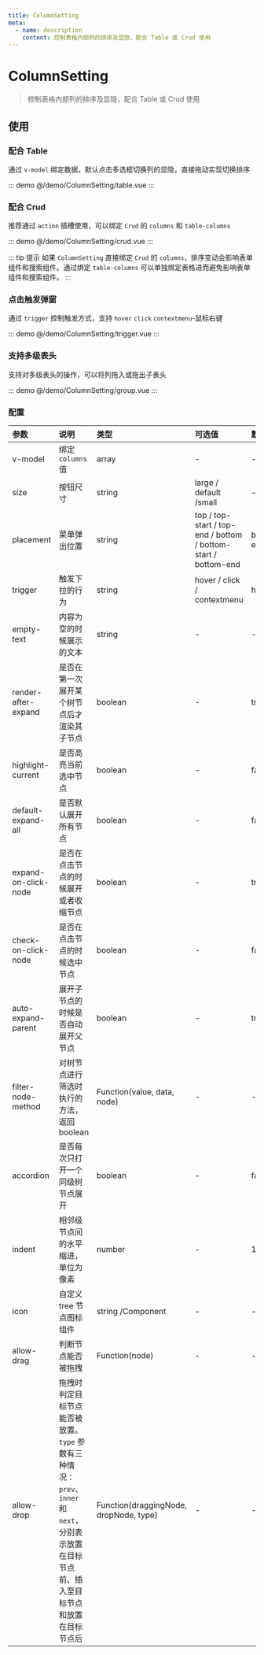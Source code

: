 ```yaml
---
title: ColumnSetting
meta:
  - name: description
    content: 控制表格内部列的排序及显隐，配合 Table 或 Crud 使用
---
```


# ColumnSetting

> 控制表格内部列的排序及显隐，配合 Table 或 Crud 使用

## 使用

### 配合 Table

通过 `v-model` 绑定数据，默认点击多选框切换列的显隐，直接拖动实现切换排序

::: demo
@/demo/ColumnSetting/table.vue
:::

### 配合 Crud

推荐通过 `action` 插槽使用，可以绑定 `Crud` 的 `columns` 和 `table-columns`

::: demo
@/demo/ColumnSetting/crud.vue
:::

::: tip 提示
如果 `ColumnSetting` 直接绑定 `Crud` 的 `columns`，排序变动会影响表单组件和搜索组件。通过绑定 `table-columns` 可以单独绑定表格进而避免影响表单组件和搜索组件。
:::

### 点击触发弹窗

通过 `trigger` 控制触发方式，支持 `hover` `click` `contextmenu`-鼠标右键

::: demo
@/demo/ColumnSetting/trigger.vue
:::

### 支持多级表头

支持对多级表头的操作，可以将列拖入或拖出子表头

::: demo
@/demo/ColumnSetting/group.vue
:::

### 配置

| 参数                 | 说明                                                                                                                                       | 类型                                   | 可选值                                                         | 默认值     |
| :------------------- | :----------------------------------------------------------------------------------------------------------------------------------------- | :------------------------------------- | :------------------------------------------------------------- | :--------- |
| v-model              | 绑定 `columns` 值                                                                                                                          | array                                  | -                                                              | -          |
| size                 | 按钮尺寸                                                                                                                                   | string                                 | large / default /small                                         | -          |
| placement            | 菜单弹出位置                                                                                                                               | string                                 | top / top-start / top-end / bottom / bottom-start / bottom-end | bottom-end |
| trigger              | 触发下拉的行为                                                                                                                             | string                                 | hover / click / contextmenu                                    | hover      |
| empty-text           | 内容为空的时候展示的文本                                                                                                                   | string                                 | -                                                              | -          |
| render-after-expand  | 是否在第一次展开某个树节点后才渲染其子节点                                                                                                 | boolean                                | -                                                              | true       |
| highlight-current    | 是否高亮当前选中节点                                                                                                                       | boolean                                | -                                                              | false      |
| default-expand-all   | 是否默认展开所有节点                                                                                                                       | boolean                                | -                                                              | false      |
| expand-on-click-node | 是否在点击节点的时候展开或者收缩节点                                                                                                       | boolean                                | -                                                              | true       |
| check-on-click-node  | 是否在点击节点的时候选中节点                                                                                                               | boolean                                | -                                                              | false      |
| auto-expand-parent   | 展开子节点的时候是否自动展开父节点                                                                                                         | boolean                                | -                                                              | true       |
| filter-node-method   | 对树节点进行筛选时执行的方法，返回 boolean                                                                                                 | Function(value, data, node)            | -                                                              | -          |
| accordion            | 是否每次只打开一个同级树节点展开                                                                                                           | boolean                                | -                                                              | false      |
| indent               | 相邻级节点间的水平缩进，单位为像素                                                                                                         | number                                 | -                                                              | 16         |
| icon                 | 自定义 tree 节点图标组件                                                                                                                   | string /Component                      | -                                                              | -          |
| allow-drag           | 判断节点能否被拖拽                                                                                                                         | Function(node)                         | -                                                              | -          |
| allow-drop           | 拖拽时判定目标节点能否被放置。`type` 参数有三种情况：`prev`、`inner` 和 `next`，分别表示放置在目标节点前、插入至目标节点和放置在目标节点后 | Function(draggingNode, dropNode, type) | -                                                              | -          |
